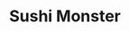 ---
layout: place
title: Sushi Monster
permalink: /utah/west-valley-city/sushi-monster.html
stateAbbr: UT
stateName: Utah
cityName: West Valley City
seo:
  type: restaurant
  links: null
place_id: ChIJbZp4eZyMUocR07yBVZDJqA8
photos:
  - name: >-
      places/ChIJbZp4eZyMUocR07yBVZDJqA8/photos/AeeoHcJLBhtVafSc2WKiR7y1tP6yMYurEaod72aIt8NZCzIgxfRTIIQ07EMuIUlwKSayQaD8tr_-hfU_jFJk9aGbEKeO67mR_wnPJYS_giiGyfgdXN6I71kee4hvs67QRj5Qu0ZmEte4OKpN-OxKskt8BK3-6qU0Zn9B4-ObxddXl6mQ3r6AeRhM8n8kMCSTs83cJdRnw9-heyI6XHUMyfUrxZEFsj8mAGk-8NeddyHzlN53TtiQk7HFw9A5AjmRww69svITkFFRvi9ejUJ6nCnndF2UspGJLx6F6Mr-SjRVXOqUllnCrvA3mHQzYr1aX7teGIh0zuB1msKN-ff3tzJ3Le7HJgZOFDPJwS4hPz99RHST0sxnHyUzHfTbgt8gdyq24qITA2NPNI301LeoczcCG44zjVr7IsH4bCOzGQUtd0gxnLtQ
    widthPx: 4032
    heightPx: 1960
    authorAttributions:
      - displayName: Katrina M
        uri: https://maps.google.com/maps/contrib/117489935459677300034
        photoUri: >-
          https://lh3.googleusercontent.com/a-/ALV-UjWL-kN0aa26VzJjOCxO87h-UluM87NLC5DqYqQKlVYxg0A7BS-5DA=s100-p-k-no-mo
    flagContentUri: >-
      https://www.google.com/local/imagery/report/?cb_client=maps_api_places.places_api&image_key=!1e10!2sCIHM0ogKEICAgICM6ujzigE&hl=en-US
    googleMapsUri: >-
      https://www.google.com/maps/place//data=!3m4!1e2!3m2!1sCIHM0ogKEICAgICM6ujzigE!2e10!4m2!3m1!1s0x87528c9c79789a6d:0xfa8c9905581bcd3
  - name: >-
      places/ChIJbZp4eZyMUocR07yBVZDJqA8/photos/AeeoHcIhAASXH7IsUUaevqBo2vqAcIcOa3Q9rRPPF7gSEJe8Een06dHxq47iyKJYnvOcYG-uWBiJ9d9kbwnTjdTtrLnWkssXfWrAaango-EJFi2cNz0e423PjTbf4e08Gc0r1cn_XZBWr7MB-dhvoHb0cqcltJVqiJzLYqB170Q3o4PXHtpZ2cGABMWkrsNjXT5rFcN1HTItR0-yNHxTKh8UAYpqp4LM16tSPV-gmGWIqLKlID9ge-ODLUawSx3R7mbrybZhU6hdVymTUQgAIWhlus_qPhpMl9R3Rrj7s3fM9fohEy1hlFGP5SPTu90hSvHP90VfkM1B3t4daSF1DZu1JoCOoxtO5i9pBpS6_pdtcD9calol_xiW4bwqNHjUxylvRk587wgLLnptZy7Up6FHHj_SKUlacQcuSR6rsrSNG1kCuw
    widthPx: 4032
    heightPx: 3024
    authorAttributions:
      - displayName: Roo
        uri: https://maps.google.com/maps/contrib/100329366117112338919
        photoUri: >-
          https://lh3.googleusercontent.com/a-/ALV-UjU2tv1E3z9tU0Wn4QfdYo85K-3Gj_V4G9AESRbTa-CqmBo8lTIE=s100-p-k-no-mo
    flagContentUri: >-
      https://www.google.com/local/imagery/report/?cb_client=maps_api_places.places_api&image_key=!1e10!2sCIHM0ogKEICAgICks6eUGg&hl=en-US
    googleMapsUri: >-
      https://www.google.com/maps/place//data=!3m4!1e2!3m2!1sCIHM0ogKEICAgICks6eUGg!2e10!4m2!3m1!1s0x87528c9c79789a6d:0xfa8c9905581bcd3
  - name: >-
      places/ChIJbZp4eZyMUocR07yBVZDJqA8/photos/AeeoHcJQ2A6_AlBg04nbHF1c08IK9M1ZwO1azDoOtv9ROG71EpcoFlYLn9MhXFyjYfPIfsejsMF_uwCFn_1icNc-p4icdhmepRmJwjox3gXKSqcwv09WbPxeVneyuh84pTC10aLQAxzEzXw5AqgeZ6CknJbw_OJuwCB7O9qnYTsifLpYUhxYpcH8ADGiw2ZIv6Jgab4IALGeiBSgreKxhczbYFsJJxqMWk2VKTzeAobipQHzKWawq6JDMrEd8bfCKjrddGeFl7jx_clOangyF8pvHO13PDFUnQLdMmSX39_vu9Pm8OegwacW_F8Rmzi-xvoQLuCYdH1gY0qyUYCbcCxpEJaigLTt3TAa0v1xwvE7tk1Q8z4mYls238AfvrpB4obSg_zA9sTh9pFcpm3nMvVfdP61pwYB77RJbjM0POocexQgYA
    widthPx: 4000
    heightPx: 3000
    authorAttributions:
      - displayName: Bryan Hepburn
        uri: https://maps.google.com/maps/contrib/101242193849595673368
        photoUri: >-
          https://lh3.googleusercontent.com/a-/ALV-UjXVOUzwVs1XAwOhRB0J0KKMDPNqF9jUABeRsrmcigx6Q7XFDh4gQA=s100-p-k-no-mo
    flagContentUri: >-
      https://www.google.com/local/imagery/report/?cb_client=maps_api_places.places_api&image_key=!1e10!2sCIHM0ogKEICAgICni57cBA&hl=en-US
    googleMapsUri: >-
      https://www.google.com/maps/place//data=!3m4!1e2!3m2!1sCIHM0ogKEICAgICni57cBA!2e10!4m2!3m1!1s0x87528c9c79789a6d:0xfa8c9905581bcd3
  - name: >-
      places/ChIJbZp4eZyMUocR07yBVZDJqA8/photos/AeeoHcIWywjrm9TlW3y9S-xtqkk7KuHk71R9MSM1le7i23RbU7AT1sTDwTXPKDVZgB0sXhG3KsPZDANxL46wpCoN-25OWiAn9SDms9YbVTUq0STxlmg3HV-0YXuPOHHPt8IWjArOVEVaQFKXVvmag4tfrQLI2cqhZvsKuYLlBMpxW_NocPx_QtMkxiG8z-6p50XAFC-o11r20YkWhEeEEzkX4-nT3SS5imBY-6Cog1kSN-q56bObxH7yu6xVUM49WjM8k2MIOaWx8M2Ec2v-sgihmKD0GXP5XbOtDzaWeiZGZRFMdnYXjjf7TLcgSYC1ZeZW1AdgIWCzu4Y_2JZGt3swo1LZl1hAg4uWN49HFw2LyGkpDUpLlhg3TZNyvuKkVaG5UUPIjZjleWdYkEQrAPPWJ2m6DACehurAWZadpkU-NvlBjNk
    widthPx: 4000
    heightPx: 3000
    authorAttributions:
      - displayName: Bryan Hepburn
        uri: https://maps.google.com/maps/contrib/101242193849595673368
        photoUri: >-
          https://lh3.googleusercontent.com/a-/ALV-UjXVOUzwVs1XAwOhRB0J0KKMDPNqF9jUABeRsrmcigx6Q7XFDh4gQA=s100-p-k-no-mo
    flagContentUri: >-
      https://www.google.com/local/imagery/report/?cb_client=maps_api_places.places_api&image_key=!1e10!2sCIHM0ogKEICAgICni57cmAE&hl=en-US
    googleMapsUri: >-
      https://www.google.com/maps/place//data=!3m4!1e2!3m2!1sCIHM0ogKEICAgICni57cmAE!2e10!4m2!3m1!1s0x87528c9c79789a6d:0xfa8c9905581bcd3
  - name: >-
      places/ChIJbZp4eZyMUocR07yBVZDJqA8/photos/AeeoHcJouqOWjHDtyxWp4sv7LKgzDMosvsb5U01JF_xcq-Y296Jyipfz2TKocEGmfB_I7494yYU1km3ohn2vg0cH2Csl7IlmxUiKWGvlZi8o4yP32zHMe6YPfM1MJhYuZXEpD6CQt5QGVW9WLN6-Y72cpmB87MM3k56n5PEtSM_qIaytV9NJ_Vd7UrTa2gI5VvdPLKkZ6oqiUWVMkfDTFx03WzD1_hRsbKSxdvUKaI9C5lfqRHfTmNbCYpqnuBbh4FK-223YFyIX20PYNVXE57t387nSAIeEqAxZD4na11p0-X_DSS7EIp9TmuvpkLXXVCvGbybob_H5Tcn3si2B8zsf4dGNIVgwU1HBjxwb1i4LRDHhnNEvPawJguX-iQ8c4iwD5jkRWIqQmC24E8Df3uDN7fnbSpxp5KT_JcL-vbfWHIrMnto7
    widthPx: 3000
    heightPx: 4000
    authorAttributions:
      - displayName: Nathan Day
        uri: https://maps.google.com/maps/contrib/101455113680748834737
        photoUri: >-
          https://lh3.googleusercontent.com/a/ACg8ocLRFgjogsiCDmrujpdZ-wkkLjSdW5iOyOsh0OBLxyRlQ839ZA=s100-p-k-no-mo
    flagContentUri: >-
      https://www.google.com/local/imagery/report/?cb_client=maps_api_places.places_api&image_key=!1e10!2sCIHM0ogKEICAgID1gpGI7wE&hl=en-US
    googleMapsUri: >-
      https://www.google.com/maps/place//data=!3m4!1e2!3m2!1sCIHM0ogKEICAgID1gpGI7wE!2e10!4m2!3m1!1s0x87528c9c79789a6d:0xfa8c9905581bcd3
  - name: >-
      places/ChIJbZp4eZyMUocR07yBVZDJqA8/photos/AeeoHcIiARavgQi9lqfpbhL7qmmmIg-V45mFgLk49yKbVbwR9jKoPIpgS95BAiVAUsEgVEcm031467Qqdyx5XE5bU_IrMHm1Vgw8lV-uDTRfnleRT883hchoPb7pDgtp7aYrpmbxKP0PEowJEaEOsi8N4rsT2y5CNwvLCt-di6_gkW9BrmAXRb5IWXMJYlZ5AaVcf-bv1hXtFBIsBS197HORMnI-xNDsGwrtQ7pbjVnpwoex6QXTDUSRf9I0EoWlF_FkRSmlB7qLgnhP-B9UV7G7n8vtdn1iZBlZpAjzALSWQY4aioQNZPHhEICXzDOmuERdDXnEmgIlABjEHvxfyvzGvDGyyN5F_N-hjqcMmlGJ__a6gt_-3T4Nm297OxYoG0YMUT4HfkP0wZ9zBQE8tTdoG9ZGr72li5PeS-U8TVRPrro
    widthPx: 3000
    heightPx: 4000
    authorAttributions:
      - displayName: Bryan Hepburn
        uri: https://maps.google.com/maps/contrib/101242193849595673368
        photoUri: >-
          https://lh3.googleusercontent.com/a-/ALV-UjXVOUzwVs1XAwOhRB0J0KKMDPNqF9jUABeRsrmcigx6Q7XFDh4gQA=s100-p-k-no-mo
    flagContentUri: >-
      https://www.google.com/local/imagery/report/?cb_client=maps_api_places.places_api&image_key=!1e10!2sCIHM0ogKEICAgICni57cOA&hl=en-US
    googleMapsUri: >-
      https://www.google.com/maps/place//data=!3m4!1e2!3m2!1sCIHM0ogKEICAgICni57cOA!2e10!4m2!3m1!1s0x87528c9c79789a6d:0xfa8c9905581bcd3
  - name: >-
      places/ChIJbZp4eZyMUocR07yBVZDJqA8/photos/AeeoHcLV5wK8wBE9fx5WNJg6X-_iJjME3dAdgv6Xqpvz0zCWMYhTcffohYZkQoQlaH9O7hBvgN2o0_J8JUZfQNHANGA0wiOD-KMOe0H3jrO7pXwBXw0dKtxoq9prXTdVrY95f0TFkpRS0WN1DicKWotF1MFwSmG7gzkPV7RdFi6x4qMJGFLRmldYi-I7RF_1Ob2RxF03s5dTMNqh1cw-SfHBRVhaU5_90JSZT1hR6Y5PozF-sGUlnOL2ZH8N9N_W_RQ9y4NxoovWtqDM8nsLOFY-tqSFtHo2kru6LxMU1bERNV0QkxtCfs_Mp4-mBgtYAUv6BGPpwlg9GAi7WOJYI8AiUyA0X1J1tJQE7fKEBAVnlWvwQfWEEodvO8KgRMG7bV8mX2VZFUBeyQVxPsryk-AQvMgrkpFFhbw_KFm3vii2oMjR9mY
    widthPx: 3000
    heightPx: 4000
    authorAttributions:
      - displayName: Aubrey Young
        uri: https://maps.google.com/maps/contrib/104589188662580497394
        photoUri: >-
          https://lh3.googleusercontent.com/a-/ALV-UjXQb03vNXOo0PT14Fwkdytr1P-C-kHmPKGP3be5cLaU0GESpXQ=s100-p-k-no-mo
    flagContentUri: >-
      https://www.google.com/local/imagery/report/?cb_client=maps_api_places.places_api&image_key=!1e10!2sCIHM0ogKEICAgIDpxq2yuQE&hl=en-US
    googleMapsUri: >-
      https://www.google.com/maps/place//data=!3m4!1e2!3m2!1sCIHM0ogKEICAgIDpxq2yuQE!2e10!4m2!3m1!1s0x87528c9c79789a6d:0xfa8c9905581bcd3
  - name: >-
      places/ChIJbZp4eZyMUocR07yBVZDJqA8/photos/AeeoHcITIXJ5KlW93QtYpCG1TbRn7J70s-ElEqqenkEQVhIkKsMYG5l5HqHtBDGM95wJhPwVb1ryOzzr_O1VmfuavTjIM0BXDycr8o4nEXwbnzjFf5MCynnX0fk6-eJnSm8nhHlCp_bfDkcR9Lza_8Ax96Q8aPdPq8w0vSjWLWH0IIQqFVT9XNCrKeQv-hqhvSXeMakfPG8dwHfU5wbS_GgzC7tJaPE1esRdUSBZXE8YNFJZI9Mu56GKgLKEm8T_OMIvR9Fih-n_mvlQTc30o1N3uLEdBsq-VpTP-UcW1a2wS923XHK-Ddy6WaNSlKVkBakC46oYs80KfPr1ItYvvPIGle6ktvp1zFcMxa__S9Vb6TmB3rD_r7gYbm9rsK5Kh-4jX3MMPMhFbwkGUwWsjEisV80LHTNyxGOxkFGEfUzEI9c8bw
    widthPx: 3120
    heightPx: 4160
    authorAttributions:
      - displayName: June
        uri: https://maps.google.com/maps/contrib/105559525754787220824
        photoUri: >-
          https://lh3.googleusercontent.com/a/ACg8ocLtZ9LvK08sjsKg7MgbPwDBM0m03fkk78w9ik0XWqSdXTi2wxuh=s100-p-k-no-mo
    flagContentUri: >-
      https://www.google.com/local/imagery/report/?cb_client=maps_api_places.places_api&image_key=!1e10!2sCIHM0ogKEICAgMCI6Kv_Iw&hl=en-US
    googleMapsUri: >-
      https://www.google.com/maps/place//data=!3m4!1e2!3m2!1sCIHM0ogKEICAgMCI6Kv_Iw!2e10!4m2!3m1!1s0x87528c9c79789a6d:0xfa8c9905581bcd3
  - name: >-
      places/ChIJbZp4eZyMUocR07yBVZDJqA8/photos/AeeoHcIdfujEoP03OkWo2IpzhT7lvD6UjWPfaQhTKJuVuDYlG-u1watL6sqDglT2y0K_EXpuYcRRCS13M89VyBZdB0LIxKIktxvcg9OgzcufldEXIpekzoqRu1qNIgobx9XwoeDyVlYooSv4EDbrhRzaWrwjCSIMmkAnQwJW_0OzxTzi20i2r9G7mKFlgd0676_GmhJD2RlChXYWRjiNYNCtB2XSgOozbZY9IKXL9S9hJccmnsVhK6Gi5HAei8-URTKWM4F3YGMRHRBM-UHJb4BZmWDlXnfBhmi5Qwe2C4YUKyQhMQPbmtVNfp1xhszcGodlglsIndiHwimzo3Zerh3u3LccKfa_7hFDPyRUCpelZevl_MZkTorvmLF_V3pqLe8SAhV_NBtGsqRTjytV2vwjSxiG3Pyv-T91Vs2B7ifs9cZtlWS7
    widthPx: 3000
    heightPx: 4000
    authorAttributions:
      - displayName: Ekaterina Nosova
        uri: https://maps.google.com/maps/contrib/117967420656378510845
        photoUri: >-
          https://lh3.googleusercontent.com/a-/ALV-UjUiCqrbtKsKbRUTNfLFdVy2WckDsbSEaatQyx29A1puzTJTWHOUCQ=s100-p-k-no-mo
    flagContentUri: >-
      https://www.google.com/local/imagery/report/?cb_client=maps_api_places.places_api&image_key=!1e10!2sCIHM0ogKEICAgIDZ3dHi3wE&hl=en-US
    googleMapsUri: >-
      https://www.google.com/maps/place//data=!3m4!1e2!3m2!1sCIHM0ogKEICAgIDZ3dHi3wE!2e10!4m2!3m1!1s0x87528c9c79789a6d:0xfa8c9905581bcd3
  - name: >-
      places/ChIJbZp4eZyMUocR07yBVZDJqA8/photos/AeeoHcJs1kEO4_6IHf_b5uNuhX7JIo7tEVd4nBMQhfiu3EVehgy6MiEBULPMB1_isnJjxuQK8jvUTGlRbCHhej7SjC0jr-sTphlBke81ARZf_Cvhwb5D5vFAPmdD4HLVlUpNJPXtl7BN_f_Yci3ejE4Islnb2TcKiggKcFasI_of0rjYNjD2myBplGZzJNwy_RS15oYHp-4Aca3RDBWOXQFHFoA6rBsOpqsfH_t8_e9Y9iy1Rz6yqak2yDq-2FOlYdBBeVTFbnQB9s8K6te2RY2sQ39I44QlyIdHf2uKdIWKSXlN4H6KE-Q_jJ7tPgH_kSuGrHMJv6-dpoKkJGBTGonyfs3ngwajZmANxlRharP6XQTZrjPfctKCt3QYu-gzTLAKee4Y_Qw8xsilzs1v-_RPOZy6AQy-em5LWLR_mRTVOkildXka
    widthPx: 3024
    heightPx: 4032
    authorAttributions:
      - displayName: Ashley Montana
        uri: https://maps.google.com/maps/contrib/102297343360806242298
        photoUri: >-
          https://lh3.googleusercontent.com/a/ACg8ocLiolWURH3UCabd5r2Cqz4ncnVDno_PVmCJ0yL0ZNDhwhitow=s100-p-k-no-mo
    flagContentUri: >-
      https://www.google.com/local/imagery/report/?cb_client=maps_api_places.places_api&image_key=!1e10!2sCIHM0ogKEICAgMDw-eO68QE&hl=en-US
    googleMapsUri: >-
      https://www.google.com/maps/place//data=!3m4!1e2!3m2!1sCIHM0ogKEICAgMDw-eO68QE!2e10!4m2!3m1!1s0x87528c9c79789a6d:0xfa8c9905581bcd3
address: 3567 Constitution Blvd, West Valley City, UT 84119, USA
street: 3567 Constitution Blvd
city: West Valley City
state: UT
zip: '84119'
country: USA
neighborhood: null
latitude: '40.694884'
longitude: '-111.957452'
accessibility_options:
  wheelchairAccessibleParking: true
  wheelchairAccessibleEntrance: true
  wheelchairAccessibleRestroom: true
  wheelchairAccessibleSeating: true
business_status: OPERATIONAL
name: Sushi Monster
google_maps_links:
  directionsUri: >-
    https://www.google.com/maps/dir//''/data=!4m7!4m6!1m1!4e2!1m2!1m1!1s0x87528c9c79789a6d:0xfa8c9905581bcd3!3e0
  placeUri: https://maps.google.com/?cid=1128373328403348691
  writeAReviewUri: >-
    https://www.google.com/maps/place//data=!4m3!3m2!1s0x87528c9c79789a6d:0xfa8c9905581bcd3!12e1
  reviewsUri: >-
    https://www.google.com/maps/place//data=!4m4!3m3!1s0x87528c9c79789a6d:0xfa8c9905581bcd3!9m1!1b1
  photosUri: >-
    https://www.google.com/maps/place//data=!4m3!3m2!1s0x87528c9c79789a6d:0xfa8c9905581bcd3!10e5
primary_type: Sushi Restaurant
opening_hours:
  regular: null
  current: null
secondary_opening_hours:
  regular:
    weekdayDescriptions: null
    type: null
  current:
    weekdayDescriptions: null
    type: null
phone: null
price_level: null
price_range: null
rating: null
rating_count: 0
website: null
description: >-
  Discover Sushi Monster in West Valley City, UT$$$Sushi Monster in West Valley
  City, UT, stands out as a casual dining destination nestled within a local
  mall, perfect for those seeking authentic Japanese flavors without the fuss.
  This eatery delights with a menu featuring fresh sushi rolls, sizzling hibachi
  options, and hearty fried rice, making it an ideal spot for anyone exploring
  Japanese cuisine nearby. The laid-back atmosphere invites families and groups
  to enjoy a relaxed meal, complemented by thoughtful accessibility features
  that ensure everyone can savor the experience. Whether you're in the mood for
  a quick bite or a flavorful outing, this spot captures the essence of simple,
  satisfying Japanese dining in a welcoming setting.
generative_summary: >-
  Discover Sushi Monster in West Valley City, UT$$$Sushi Monster in West Valley
  City, UT, stands out as a casual dining destination nestled within a local
  mall, perfect for those seeking authentic Japanese flavors without the fuss.
  This eatery delights with a menu featuring fresh sushi rolls, sizzling hibachi
  options, and hearty fried rice, making it an ideal spot for anyone exploring
  Japanese cuisine nearby. The laid-back atmosphere invites families and groups
  to enjoy a relaxed meal, complemented by thoughtful accessibility features
  that ensure everyone can savor the experience. Whether you're in the mood for
  a quick bite or a flavorful outing, this spot captures the essence of simple,
  satisfying Japanese dining in a welcoming setting.
generative_disclosure: Summarized by AI using the Grok-3-Mini model.
reviews: null
review_summary: >-
  Insights from Visitor Feedback$$$While specific reviews for this sushi spot
  aren't widely available, folks exploring Japanese eateries in the area often
  rave about the fresh flavors and relaxed vibe that similar places offer,
  highlighting the appeal of well-prepared sushi dishes. Diners frequently
  mention enjoying the variety of options like rolls and hibachi, which make it
  a go-to choice for casual meals with friends or family. Overall, the consensus
  leans positive, with many appreciating the approachable setting that
  encourages trying new tastes without any pretension. If you're on the hunt for
  tasty Japanese fare close by, this location seems to deliver on the basics,
  drawing in those who value straightforward and enjoyable dining experiences.
  Keep in mind, checking it out yourself could lead to your own favorite
  memories here.
review_disclosure: Summarized by AI using the Grok-3-Mini model.
parking_options: null
payment_options: null
allow_dogs: null
curbside_pickup: null
delivery: null
dine_in: null
good_for_children: null
good_for_groups: null
good_for_sports: null
live_music: null
menu_for_children: null
outdoor_seating: null
reservable: null
restroom: null
serves_beer: null
serves_breakfast: null
serves_brunch: null
serves_cocktails: null
serves_coffee: null
serves_dinner: null
serves_dessert: null
serves_lunch: null
serves_vegetarian_food: null
serves_wine: null
takeout: null
update_category: pro
places_description: null

---